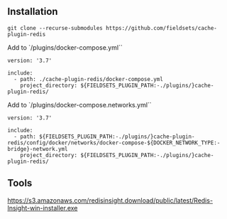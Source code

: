 



## Installation

`git clone --recurse-submodules https://github.com/fieldsets/cache-plugin-redis`

Add to `/plugins/docker-compose.yml``
```
version: '3.7'

include:
  - path: ./cache-plugin-redis/docker-compose.yml
    project_directory: ${FIELDSETS_PLUGIN_PATH:-./plugins/}cache-plugin-redis/
```


Add to `/plugins/docker-compose.networks.yml``
```
version: '3.7'

include:
  - path: ${FIELDSETS_PLUGIN_PATH:-./plugins/}cache-plugin-redis/config/docker/networks/docker-compose-${DOCKER_NETWORK_TYPE:-bridge}-network.yml
    project_directory: ${FIELDSETS_PLUGIN_PATH:-./plugins/}cache-plugin-redis/
```


## Tools
https://s3.amazonaws.com/redisinsight.download/public/latest/Redis-Insight-win-installer.exe